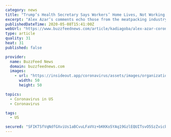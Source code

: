 ```yaml
---
category: news
title: "Trump’s Health Secretary Says Workers’ Home Lives, Not Working Conditions, Are Responsible For Coronavirus Outbreaks In Meatpacking Plants"
excerpt: "Alex Azar’s comments echo those from the meatpacking industry, who say outbreaks in their plants are not their fault."
publishedDateTime: 2020-05-08T15:41:00Z
webUrl: "https://www.buzzfeednews.com/article/kadiagoba/alex-azar-coronvirus-meatpacking-plants"
type: article
quality: 31
heat: 31
published: false

provider:
  name: BuzzFeed News
  domain: buzzfeednews.com
  images:
    - url: "https://insideout.app/coronavirus/assets/images/organizations/buzzfeednews.com-50x50.jpg"
      width: 50
      height: 50

topics:
  - Coronavirus in US
  - Coronavirus

tags:
  - US

secured: "SFIKTSfVqNdfGXviUs1aBCvuLFaVVz+bKKKo5YAq19GzlEQUITsvO5SzZvicbKWsAcBaQ4UybtWToZEYyRexfArte34wK6pe9Xk/J9ACJmFC4qsn2bpKcst+xMu3v5nvn7uiiXe8pHuGW/K+OHF3QxB5eh7TwM6SuGCn+ArZUEbgFXNvvZ1b9gJnPbMPdJIAitRy/DiU0YoU5dfNEvu/yJ0Z6dtgpZpjsaRTy+NIdrEB2d466qlScwaDJve85+HqT49SO8GmLmuQb04XlgVi55fpr0XJndpBzK5H20S4fJ08qf98DgQ7Qnj4CCTFABcRvFdX07zEH4WFIid5ETkYhDAgFuDRtHO2P1yDQKMjoAz0OBwPCbxXlIJnZ1j6/nyjNqK3H/iImusUkyMYEeF3j6i+REUb4RNiZ2JAKwtBbd1xpFq1W0qTe85EDx7B4R+e6SfnY/mf/3c1q8kwwKNtLbZTdBsCrL/2AtKvVOKMGdY=;x9GvU5tvIl0T8utC1cEEPw=="
---
```


